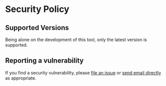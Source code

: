 # Security Policy

## Supported Versions

Being alone on the development of this tool, only the latest version is supported.

## Reporting a vulnerability

If you find a security vulnerability, please [file an issue](https://github.com/nillyr/octoconf/issues) or [send email directly](mailto:security@nillyr.fr) as appropriate.


